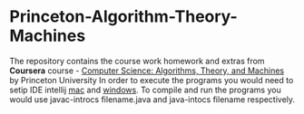 # Princeton-Algorithm-Theory-Machines

The repository contains the course work homework and extras from **Coursera** course - [Computer Science: Algorithms, Theory, and Machines](https://www.coursera.org/learn/cs-algorithms-theory-machines) by Princeton University
In order to execute the programs you would need to setip IDE intellij [mac](https://introcs.cs.princeton.edu/java/mac/) and [windows](https://introcs.cs.princeton.edu/java/windows/).
To compile and run the programs you would use javac-introcs filename.java and java-intocs filename respectively.
